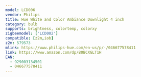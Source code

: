 ```yaml
---
model: LCD006
vendor: Philips
title: Hue White and Color Ambiance Downlight 4 inch
category: bulb
supports: brightness, colortemp, colorxy
zigbeemodel: ['LCD002']
compatible: [z2m,iob]
z2m: 579573
mlink: https://www.philips-hue.com/en-us/p/-/046677578411
link: https://www.amazon.com/dp/B0BCXGLT1H
EAN:
  - 929003134501
  - 046677578411
---
```

